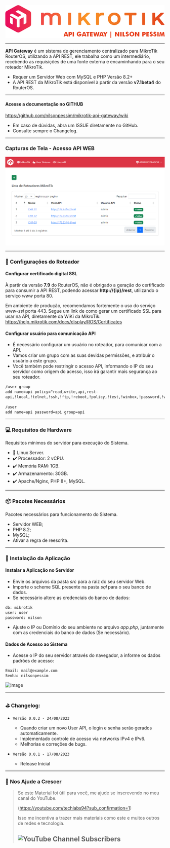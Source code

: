 ![Logomarca](readme/logo.png)

---

**API Gateway** é um sistema de gerenciamento centralizado para MikroTik RouterOS, utilizando a API REST, ele trabalha como um intermediário, recebendo as requisições de uma fonte externa e encaminhando para o seu roteador MikroTik.

* Requer um Servidor Web com MySQL e PHP Versão 8.2+
* A API REST da MikroTik está disponível à partir da versão **v7.1beta4** do RouterOS.

---

#### Acesse a documentação no GITHUB
https://github.com/nilsonpessim/mikrotik-api-gateway/wiki

* Em caso de dúvidas, abra um ISSUE diretamente no GitHub.
* Consulte sempre o Changelog.

---

### Capturas de Tela - Acesso API WEB

![Web 01](readme/web_01.png)

---

### :wrench: Configurações do Roteador
 
#### Configurar certificado digital SSL

À partir da versão **7.9** do RouterOS, não é obrigado a geração do certificado para consumir a API REST, podendo acessar **http://{ip}/rest**, utilizando o serviço *www* porta 80.

Em ambiente de produção, recomendamos fortemente o uso do serviço *www-ssl* porta 443. Segue um link de como gerar um certificado SSL para usar na API, diretamente da WiKi da MikroTik: https://help.mikrotik.com/docs/display/ROS/Certificates


#### Configurar usuário para comunicação API

* É necessário configurar um usuário no roteador, para comunicar com a API.
* Vamos criar um grupo com as suas devidas permissões, e atribuir o usuário a este grupo.
* Você também pode restringir o acesso API, informando o IP do seu servidor como origem do acesso, isso irá garantir mais segurança ao seu roteador.

```
/user group
add name=api policy="read,write,api,rest-api,!local,!telnet,!ssh,!ftp,!reboot,!policy,!test,!winbox,!password,!web,!sniff,!sensitive,!romon"

/user
add name=api password=api group=api
```

---

### :computer: Requisitos de Hardware
Requisitos mínimos do servidor para execução do Sistema.
 
* :dvd: Linux Server.
* :heavy_check_mark: Processador: 2 vCPU.
* :heavy_check_mark: Memória RAM: 1GB.
* :heavy_check_mark: Armazenamento: 30GB.
* :heavy_check_mark: Apache/Nginx, PHP 8+, MySQL.

---

### :package: Pacotes Necessários
Pacotes necessários para funcionamento do Sistema.

* Servidor WEB;
* PHP 8.2;
* MySQL;
* Ativar a regra de reescrita.

---

### :wrench: Instalação da Aplicação

#### Instalar a Aplicação no Servidor

* Envie os arquivos da pasta *src* para a raiz do seu servidor Web.
* Importe o scheme SQL presente na pasta *sql* para o seu banco de dados.
* Se necessário altere as credenciais do banco de dados:

```
db: mikrotik
user: user
password: nilson
```

* Ajuste o IP ou Domínio do seu ambiente no arquivo *app.php*, juntamente com as credenciais do banco de dados (Se necessário).

#### Dados de Acesso ao Sistema
* Acesse o IP do seu servidor através do navegador, a informe os dados padrões de acesso:

```
Email: mail@example.com
Senha: nilsonpessim
```

![image](https://github.com/nilsonpessim/mikrotik-api-gateway/assets/6774062/876564ee-873e-4919-bcf9-c0aef4491eb4)

---

### :golf: Changelog:

* `Versão 0.0.2 - 24/08/2023`
  * Quando criar um novo User API, o login e senha serão gerados automaticamente.
  * Implementado controle de acesso via networks IPv4 e IPv6.
  * Melhorias e correções de bugs.

* `Versão 0.0.1 - 17/08/2023`
  * Release Inicial

---

### :sparkling_heart: Nos Ajude a Crescer
>Se este Material foi útil para você, me ajude se inscrevendo no meu canal do YouTube.
>
>(https://youtube.com/techlabs94?sub_confirmation=1)
> 
>Isso me incentiva a trazer mais materiais como este e muitos outros de redes e tecnologia.
> 
>## ![YouTube Channel Subscribers](https://img.shields.io/youtube/channel/subscribers/UCWN6suTq5sZGqnSLos992Yw?style=social)
